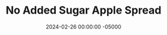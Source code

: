 ---
layout: post
title:  "No Added Sugar Apple Spread"
date:   2024-02-26 00:00:00 -05000
categories: 
- Recipes
- Sauces, etc.
permalink: /recipes/apple-spread
image: /assets/Food/Spreads, Sauces, Toppings/Apple Spread/apple-spread-cover.jpg
ing: applespread-ing
facts: applespread-facts
Prep: 30
Rest: 
Cook: 720
Source1: https://detoxinista.com/how-to-make-apple-butter/
Source2: 
Description: Apple spread is my go to recipe in October, when I have too many apples from apple picking and I need to use up all 40 before they go bad. This apple butter has no added sugars, as the apples are more than sweet enough to flavor it. You can use this in place of unsweetened applesauce in any recipes for a significantly better result. Each serving is about 20g, or a big spoonful. For the ultimate peanut butter and jelly, make some homemade peanut butter and bread too<br><p><a href="ww-bread">100% Whole Wheat Bread</a></p><p><a href="natural-peanut-butter">Homemade Natural Nut Butter</a></p>
Instructions: 
- Cut each apple into 8ths and place in a crock pot.  An entire 3 lb bag, or about 9-10 gala apples, will be good for this recipe. Add cinnamon, ginger, cloves, and water<br><br>

- Cover and cook on low for 6 hours<br><br>

- Use an immersion blender to blend up the apples until everything is smooth<br><br>

- Loosely cover and cook on low for another 6 hours, stirring occasionally. Mix in lemon juice when done (to help preserve it)<br><br>
- <center><img src="/assets/Food/Spreads, Sauces, Toppings/Apple Spread/apple-spread-4.jpg" alt="" class="instruction-image"></center>

- Store in a mason jar<br><br>

- Alternatively, you can cook in a pot on the stovetop. Let the apple simmer over low heat (~2, uncovered) with occasional stirring for around 2 hours, or until the apples can be easily mashed. Then, blend with your immersion blender, and loosen up with a bit of water, depending on how thick you want it. Simmer the apple spread until it has reduced to your desired consistency, about another 2 hours over low. Squeeze in lemon juice
---